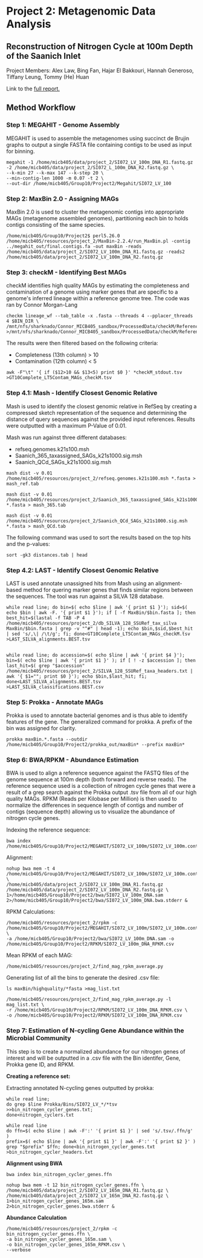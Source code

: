 # Project 2: Metagenomic Data Analysis 
## Reconstruction of Nitrogen Cycle at 100m Depth of the Saanich Inlet

Project Members: Alex Law, Bing Fan, Hajar El Bakkouri, Hannah Generoso, Tiffany Leung, Tommy (He) Huan

Link to the [full report.](https://docs.google.com/document/d/1pEF2VYwSx9Uh5TSB2BYKabZZf5Ln8tIQLf5F-qeYLQU/edit?usp=sharing)

## Method Workflow
### Step 1: MEGAHIT - Genome Assembly
MEGAHIT is used to assemble the metagenomes using succinct de Brujin graphs to output a single FASTA file containing contigs to be used as input for binning.

```
megahit -1 /home/micb405/data/project_2/SI072_LV_100m_DNA_R1.fastq.gz -2 /home/micb405/data/project_2/SI072_L_100m_DNA_R2.fastq.gz \
--k-min 27 --k-max 147 --k-step 20 \
--min-contig-len 1000 -m 0.07 -t 2 \
--out-dir /home/micb405/Group10/Project2/Megahit/SI072_LV_100
```

### Step 2: MaxBin 2.0 - Assigning MAGs
MaxBin 2.0 is used to cluster the metagenomic contigs into appropriate MAGs (metagenome assembled genomes), partitioning each bin to holds contigs consisting of the same species.

```
/home/micb405/Group10/Project2$ perl5.26.0 
/home/micb405/resources/project_2/MaxBin-2.2.4/run_MaxBin.pl -contig ../megahit_out/final.contigs.fa -out maxBin -reads 
/home/micb405/data/project_2/SI072_LV_100m_DNA_R1.fastq.gz -reads2 
/home/micb405/data/project_2/SI072_LV_100m_DNA_R2.fastq.gz
```

### Step 3: checkM - Identifying Best MAGs
checkM identifies high quality MAGs by estimating the completeness and contamination of a genome using marker genes that are specific to a genome's inferred lineage within a reference genome tree. The code was ran by Connor Morgan-Lang

``` 
checkm lineage_wf --tab_table -x .fasta --threads 4 --pplacer_threads 4 $BIN_DIR \
/mnt/nfs/sharknado/Connor_MICB405_sandbox/ProcessedData/checkM/Reference/$sid\_checkm_output/ >/mnt/nfs/sharknado/Connor_MICB405_sandbox/ProcessedData/checkM/Reference/$sid\_checkM_stdout.tsv
```
The results were then filtered based on the following criteria:
* Completeness (13th column) > 10
* Contamination (12th column) < 5

```
awk -F"\t" '{ if ($12>10 && $13<5) print $0 }' *checkM_stdout.tsv >GT10Complete_LT5Contam_MAGs_checkM.tsv
```

### Step 4.1: Mash - Identify Closest Genomic Relative
Mash is used to identify the closest genomic relative in RefSeq by creating a compressed sketch representation of the sequence and determining the distance of query sequences against the provided input references. Results were outputted with a maximum P-Value of 0.01.

Mash was run against three different databases:
* refseq.genomes.k21s100.msh
* Saanich_365_taxassigned_SAGs_k21s1000.sig.msh
* Saanich_QCd_SAGs_k21s1000.sig.msh 

```
mash dist -v 0.01 /home/micb405/resources/project_2/refseq.genomes.k21s100.msh *.fasta > mash_ref.tab

mash dist -v 0.01 /home/micb405/resources/project_2/Saanich_365_taxassigned_SAGs_k21s1000.sig.msh *.fasta > mash_365.tab

mash dist -v 0.01 /home/micb405/resources/project_2/Saanich_QCd_SAGs_k21s1000.sig.msh *.fasta > mash_QCd.tab 
```
The following command was used to sort the results based on the top hits and the p-values:
```
sort -gk3 distances.tab | head
```

### Step 4.2: LAST - Identify Closest Genomic Relative
LAST is used annotate unassigned hits from Mash using an alignment-based method for quering marker genes that finds similar regions between the sequences. The tool was run against a SILVA 128 database.

```
while read line; do bin=$( echo $line | awk '{ print $1 }'); sid=$( echo $bin | awk -F. '{ print $1 }'); if [ -f MaxBin/$bin.fasta ]; then best_hit=$(lastal -f TAB -P 4 /home/micb405/resources/project_2/db_SILVA_128_SSURef_tax_silva MaxBin/$bin.fasta | grep -v "^#" | head -1); echo $bin,$sid,$best_hit | sed 's/,\| /\t/g'; fi; done<GT10Complete_LT5Contam_MAGs_checkM.tsv >LAST_SILVA_alignments.BEST.tsv


while read line; do accession=$( echo $line | awk '{ print $4 }'); bin=$( echo $line | awk '{ print $1 }' ); if [ ! -z $accession ]; then last_hit=$( grep "$accession" /home/micb405/resources/project_2/SILVA_128_SSURef_taxa_headers.txt | awk '{ $1=""; print $0 }'); echo $bin,$last_hit; fi; done<LAST_SILVA_alignments.BEST.tsv >LAST_SILVA_classifications.BEST.csv
```

### Step 5: Prokka - Annotate MAGs
Prokka is used to annotate bacterial genomes and is thus able to identify features of the gene.
The generalized command for prokka. A prefix of the bin was assigned for clarity.
```
prokka maxBin.*.fasta --outdir /home/micb405/Group10/Project2/prokka_out/maxBin* --prefix maxBin*
```

### Step 6: BWA/RPKM - Abundance Estimation
BWA is used to align a reference sequence against the FASTQ files of the genome sequence at 100m depth (both forward and reverse reads). The reference sequence used is a collection of nitrogen cycle genes that were a result of a grep search against the Prokka output .tsv file from all of our high quality MAGs.
RPKM (Reads per Kilobase per Million) is then used to normalize the differences in sequence length of contigs and number of contigs (sequence depth) allowing us to visualize the abundance of nitrogen cycle genes.

Indexing the reference sequence:
```
bwa index /home/micb405/Group10/Project2/MEGAHIT/SI072_LV_100m/SI072_LV_100m.contigs.fa
```
Alignment:
```
nohup bwa mem -t 4 /home/micb405/Group10/Project2/MEGAHIT/SI072_LV_100m/SI072_LV_100m.contigs.fa \
/home/micb405/data/project_2/SI072_LV_100m_DNA_R1.fastq.gz /home/micb405/data/project_2/SI072_LV_100m_DNA_R2.fastq.gz \
1>/home/micb405/Group10/Project2/bwa/SI072_LV_100m_DNA.sam 2>/home/micb405/Group10/Project2/bwa/SI072_LV_100m_DNA.bwa.stderr &
```
RPKM Calculations:
```
/home/micb405/resources/project_2/rpkm -c /home/micb405/Group10/Project2/MEGAHIT/SI072_LV_100m/SI072_LV_100m.contigs.fa \
-a /home/micb405/Group10/Project2/bwa/SI072_LV_100m_DNA.sam -o /home/micb405/Group10/Project2/RPKM/SI072_LV_100m_DNA_RPKM.csv
```
Mean RPKM of each MAG:
```
/home/micb405/resources/project_2/find_mag_rpkm_average.py
```
Generating list of all the bins to generate the desired .csv file:
```
ls maxBin/highquality/*fasta >mag_list.txt

/home/micb405/resources/project_2/find_mag_rpkm_average.py -l mag_list.txt \
-r /home/micb405/Group10/Project2/RPKM/SI072_LV_100m_DNA_RPKM.csv \
-o /home/micb405/Group10/Project2/RPKM/SI072_LV_100m_DNA_RPKM.csv
```
### Step 7: Estimation of N-cycling Gene Abundance within the Microbial Community
This step is to create a normalized abundance for our nitrogen genes of interest and will be outputted in a .csv file with the Bin identifer, Gene, Prokka gene ID, and RPKM.

**Creating a reference set:**

Extracting annotated N-cycling genes outputted by prokka:
```
while read line; 
do grep $line Prokka/Bins/SI072_LV_*/*tsv >>bin_nitrogen_cycler_genes.txt; 
done<nitrogen_cyclers.txt

while read line
do ffn=$( echo $line | awk -F':' '{ print $1 }' | sed 's/.tsv/.ffn/g' )
prefix=$( echo $line | awk '{ print $1 }' | awk -F':' '{ print $2 }' )
grep "$prefix" $ffn; done<bin_nitrogen_cycler_genes.txt >bin_nitrogen_cycler_headers.txt
```

**Alignment using BWA**
```
bwa index bin_nitrogen_cycler_genes.ffn
```
```
nohup bwa mem -t 12 bin_nitrogen_cycler_genes.ffn \
/home/micb405/data/project_2/SI072_LV_165m_DNA_R1.fastq.gz \
/home/micb405/data/project_2/SI072_LV_165m_DNA_R2.fastq.gz \
1>bin_nitrogen_cycler_genes_165m.sam 2>bin_nitrogen_cycler_genes.bwa.stderr &
```
**Abundance Calculation**
```
/home/micb405/resources/project_2/rpkm -c bin_nitrogen_cycler_genes.ffn \
-a bin_nitrogen_cycler_genes_165m.sam \
-o bin_nitrogen_cycler_genes_165m_RPKM.csv \
--verbose
```
